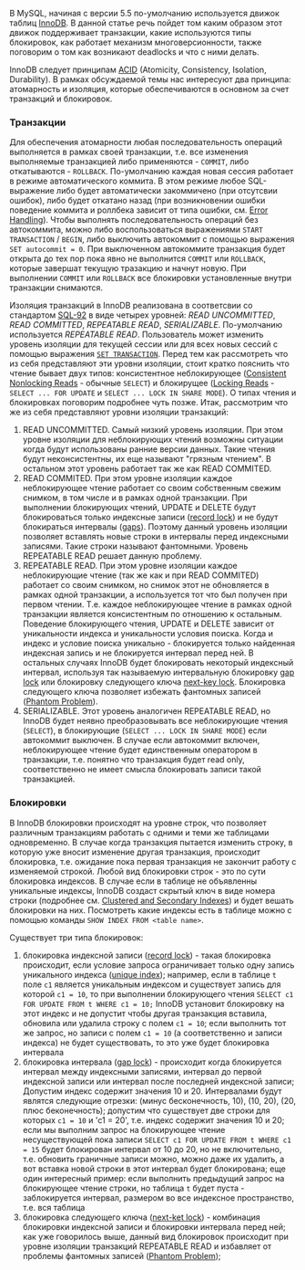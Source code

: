 В MySQL, начиная с версии 5.5 по-умолчанию используется движок таблиц [InnoDB](http://dev.mysql.com/doc/refman/5.7/en/innodb-storage-engine.html). В данной статье речь пойдет том каким образом этот движок поддерживает транзакции, какие используются типы блокировок, как работает механизм многоверсионности, также поговорим о том как возникают deadlocks и что с ними делать.

InnoDB следует принципам [ACID](http://dev.mysql.com/doc/refman/5.7/en/mysql-acid.html) (Atomicity, Consistency, Isolation, Durability). В рамках обсуждаемой темы нас интересуют два принципа: атомарность и изоляция, которые обеспечиваются в основном за счет транзакций и блокировок.
### Транзакции
Для обеспечения атомарности любая последовательность операций выполняется в рамках своей транзакции, т.е. все изменения выполняемые транзакцией либо применяются - `COMMIT`, либо откатываются - `ROLLBACK`. По-умолчанию каждая новая сессия работает в режиме автоматического коммита. В этом режиме любое SQL-выражение либо будет автоматически закоммичено (при отсутсвии ошибок), либо будет откатано назад (при возникновении ошибки поведение коммита и роллбека зависит от типа ошибки, см. [Error Handling](http://dev.mysql.com/doc/refman/5.7/en/innodb-error-handling.html)). Чтобы выполнять последовательность операций без автокоммита, можно либо воспользоваться выражениями `START TRANSACTION` / `BEGIN`, либо выключить автокоммит с помощью выражения `SET autocommit = 0`. При выключенном автокоммите транзакция будет открыта до тех пор пока явно не выполнится `COMMIT` или `ROLLBACK`, которые завершат текущую тразакцию и начнут новую. При выполнении `COMMIT` или `ROLLBACK` все блокировки установленные внутри транзакции снимаются.

Изоляция транзакций в InnoDB реализована в соответсвии со стандартом [SQL-92](http://www.contrib.andrew.cmu.edu/~shadow/sql/sql1992.txt) в виде четырех уровней: *READ UNCOMMITTED*, *READ COMMITTED*, *REPEATABLE READ*, *SERIALIZABLE*. По-умолчанию используется *REPEATABLE READ*. Пользователь может изменить уровень изоляции для текущей сессии или для всех новых сессий с помощью выражения [`SET TRANSACTION`](http://dev.mysql.com/doc/refman/5.7/en/set-transaction.html). Перед тем как рассмотреть что из себя представляют эти уровни изоляции, стоит кратко пояснить что чтение бывает двух типов: консистентное неблокирующее ([Consistent Nonlocking Reads](http://dev.mysql.com/doc/refman/5.7/en/innodb-consistent-read.html) - обычные `SELECT`) и блокирущее ([Locking Reads](http://dev.mysql.com/doc/refman/5.7/en/innodb-locking-reads.html) - `SELECT ... FOR UPDATE` и `SELECT ... LOCK IN SHARE MODE`). О типах чтения и блокировках поговорим подробнее чуть позже. Итак, рассмотрим что же из себя представляют уровни изоляции транзакций:

1. READ UNCOMMITTED. Самый низкий уровень изоляции. При этом уровне изоляции для неблокирующих чтений возможны ситуации когда будут использованы ранние версии данных. Такие чтения будут неконсистентны, их еще называют "грязным чтением". В остальном этот уровень работает так же как READ COMMITED.
2. READ COMMITED. При этом уровне изоляции каждое неблокирующее чтение работает со своим собственным свежим снимком, в том числе и в рамках одной транзакции. При выполнении блокирующих чтений, UPDATE и DELETE будут блокироваться только индексные записи ([record lock](http://dev.mysql.com/doc/refman/5.7/en/glossary.html#glos_record_lock)) и не будут блокираться интервалы ([gaps](http://dev.mysql.com/doc/refman/5.7/en/glossary.html#glos_gap)). Поэтому данный уровень изоляции позволяет вставлять новые строки в интервалы перед индексными записями. Такие строки называют фантомными. Уровень REPEATABLE READ решает данную проблему.
3. REPEATABLE READ. При этом уровне изоляции каждое неблокирующие чтение (так же как и при READ COMMITED) работает со своим снимком, но снимок этот не обновляется в рамках одной транзакции, а используется тот что был получен при первом чтении. Т.е. каждое неблокирующее чтение в рамках одной транзакции является консистентным по отношению к остальным. Поведение блокирующего чтения, UPDATE и DELETE зависит от уникальности индекса и уникальности условия поиска. Когда и индекс и условие поиска уникально - блокируется только найденная индексная запись и не блокируется интервал перед ней. В остальных случаях InnoDB будет блокировать некоторый индексный интервал, используя так называемую интервальную блокировку [gap lock](http://dev.mysql.com/doc/refman/5.7/en/glossary.html#glos_gap_lock) или блокировку следующего ключа [next-key lock](http://dev.mysql.com/doc/refman/5.7/en/glossary.html#glos_next_key_lock). Блокировка следующего ключа позволяет избежать фантомных записей ([Phantom Problem](http://dev.mysql.com/doc/refman/5.7/en/innodb-next-key-locking.html)).
4. SERIALIZABLE. Этот уровень аналогичен REPEATABLE READ, но InnoDB будет неявно преобразовывать все неблокирующие чтения (`SELECT`), в блокирующие (`SELECT ... LOCK IN SHARE MODE`) если автокоммит выключен. В случае если автокоммит включен, неблокирующее чтение будет единственным оператором в транзакции, т.е. понятно что транзакция будет read only, соответственно не имеет смысла блокировать записи такой транзакцией.

### Блокировки
В InnoDB блокировки происходят на уровне строк, что позволяет различным транзакциям работать с одними и теми же таблицами одновременно. В случае когда транзакция пытается изменить строку, в которую уже вносит изменение другая транзакция, происходит блокировка, т.е. ожидание пока первая транзакция не закончит работу с изменяемой строкой. Любой вид блокировки строк - это по сути блокировка индексов. В случае если в таблице не объявленны уникальные индексы, InnoDB создаст скрытый ключ в виде номера строки (подробнее см. [Clustered and Secondary Indexes](http://dev.mysql.com/doc/refman/5.7/en/innodb-table-and-index.html#innodb-index-types)) и будет вешать блокировки на них. Посмотреть какие индексы есть в таблице можно с помощью команды `SHOW INDEX FROM <table name>`.

Существует три типа блокировок:

1. блокировка индексной записи ([record lock](http://dev.mysql.com/doc/refman/5.7/en/glossary.html#glos_record_lock)) - такая блокировка происходит, если условие запроса ограничивает только одну запись уникального индекса ([unique index](http://dev.mysql.com/doc/refman/5.7/en/glossary.html#glos_unique_index)); например, если в таблице `t` поле `c1` является уникальным индексом и существует запись для которой `с1 = 10`, то при выполнении блокирующего чтения `SELECT c1 FOR UPDATE FROM t WHERE c1 = 10;` InnoDB установит блокировку на этот индекс и не допустит чтобы другая транзакция вставила, обновила или удалила строку с полем `с1 = 10`; если выполнить тот же запрос, но записи с полем `с1 = 10` (а соответственно и записи индекса) не будет существовать, то это уже будет блокировка интервала
2. блокировка интервала ([gap lock](http://dev.mysql.com/doc/refman/5.7/en/glossary.html#glos_gap_lock)) - происходит когда блокируется интервал между индексными записями, интервал до первой индексной записи или интервал после последней индексной записи; Допустим индекс содержит значения 10 и 20. Интервалами будут являтся следующие отрезки: (минус бесконечность, 10), (10,  20), (20, плюс беконечность); допустим что существует две строки для которых `с1 = 10` и 'c1 = 20', т.е. индекс содержит значения 10 и 20; если мы выполним запрос на блокирующее чтение несуществующей пока записи `SELECT c1 FOR UPDATE FROM t WHERE c1 = 15` будет блокирован интервал от 10 до 20, но не включительно, т.е. обновить граничные записи можно, можно даже их удалить, а вот вставка новой строки в этот интервал будет блокирована; еще один интересный пример: если выполнить предыдущий запрос на блокирующее чтение строки, но таблица `t` будет пуста - заблокируется интервал, размером во все индексное пространство, т.е. вся таблица
3. блокировка следующего ключа ([next-ket lock](http://dev.mysql.com/doc/refman/5.7/en/glossary.html#glos_next_key_lock)) - комбинация блокировки индексной записи и блокировки интервала перед ней; как уже говорилось выше, данный вид блокировок происходит при уровне изоляции транзакций REPEATABLE READ и избавляет от проблемы фантомных записей ([Phantom Problem](http://dev.mysql.com/doc/refman/5.7/en/innodb-next-key-locking.html));
